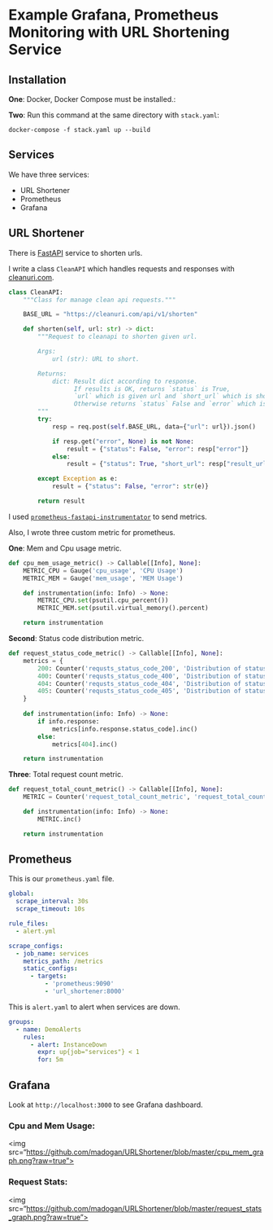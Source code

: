 # Example Grafana, Prometheus Monitoring with URL Shortening Service

## Installation

**One**: Docker, Docker Compose must be installed.:

**Two**: Run this command at the same directory with `stack.yaml`:
```
docker-compose -f stack.yaml up --build
```

## Services

We have three services:

* URL Shortener
* Prometheus
* Grafana

## URL Shortener
There is [FastAPI](https://fastapi.tiangolo.com/) service to shorten urls.

I write a class `CleanAPI` which handles requests and responses with [cleanuri.com](https://cleanuri.com/docs).

```python
class CleanAPI:
    """Class for manage clean api requests."""

    BASE_URL = "https://cleanuri.com/api/v1/shorten"

    def shorten(self, url: str) -> dict:
        """Request to cleanapi to shorten given url.

        Args:
            url (str): URL to short.

        Returns:
            dict: Result dict according to response.
                  If results is OK, returns `status` is True,
                  `url` which is given url and `short_url` which is shortened url.
                  Otherwise returns `status` False and `error` which is error message.
        """        
        try:
            resp = req.post(self.BASE_URL, data={"url": url}).json()

            if resp.get("error", None) is not None:
                result = {"status": False, "error": resp["error"]}
            else:
                result = {"status": True, "short_url": resp["result_url"]}

        except Exception as e:
            result = {"status": False, "error": str(e)}

        return result
```

I used [`prometheus-fastapi-instrumentator`](https://github.com/trallnag/prometheus-fastapi-instrumentator) to send metrics.

Also, I wrote three custom metric for prometheus.

**One**: Mem and Cpu usage metric.
```python
def cpu_mem_usage_metric() -> Callable[[Info], None]:
    METRIC_CPU = Gauge('cpu_usage', 'CPU Usage')
    METRIC_MEM = Gauge('mem_usage', 'MEM Usage')

    def instrumentation(info: Info) -> None:
        METRIC_CPU.set(psutil.cpu_percent())
        METRIC_MEM.set(psutil.virtual_memory().percent)

    return instrumentation
```
**Second**: Status code distribution metric.
```python
def request_status_code_metric() -> Callable[[Info], None]:
    metrics = {
        200: Counter('requsts_status_code_200', 'Distribution of status code 200'),
        400: Counter('requsts_status_code_400', 'Distribution of status code 400'),
        404: Counter('requsts_status_code_404', 'Distribution of status code 404'),
        405: Counter('requsts_status_code_405', 'Distribution of status code 405'),
    }
    
    def instrumentation(info: Info) -> None:
        if info.response:
            metrics[info.response.status_code].inc()
        else:
            metrics[404].inc()

    return instrumentation
```
**Three**: Total request count metric.
```python
def request_total_count_metric() -> Callable[[Info], None]:
    METRIC = Counter('request_total_count_metric', 'request_total_count_metric')

    def instrumentation(info: Info) -> None:
        METRIC.inc()

    return instrumentation
```

## Prometheus
This is our `prometheus.yaml` file.
```yaml
global:
  scrape_interval: 30s
  scrape_timeout: 10s

rule_files:
  - alert.yml

scrape_configs:
  - job_name: services
    metrics_path: /metrics
    static_configs:
      - targets:
          - 'prometheus:9090'
          - 'url_shortener:8000'
```
This is `alert.yaml` to alert when services are down.
```yaml
groups:
  - name: DemoAlerts
    rules:
      - alert: InstanceDown 
        expr: up{job="services"} < 1 
        for: 5m 
```
## Grafana
Look at `http://localhost:3000` to see Grafana dashboard.

### Cpu and Mem Usage:
<img src=“https://github.com/madogan/URLShortener/blob/master/cpu_mem_graph.png?raw=true”>

### Request Stats:
<img src=“https://github.com/madogan/URLShortener/blob/master/request_stats_graph.png?raw=true”>
